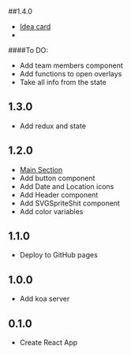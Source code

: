 ##1.4.0
* [Idea card](https://github.com/ZorianaPro/hackathon2020/issues/7)
*
####To DO:
* Add team members component
* Add functions to open overlays
* Take all info from the state

## 1.3.0
* Add redux and state

## 1.2.0
* [Main Section](https://github.com/ZorianaPro/hackathon2020/issues/4)
* Add button component
* Add Date and Location icons
* Add Header component
* Add SVGSpriteShit component
* Add color variables

## 1.1.0
* Deploy to GitHub pages

## 1.0.0
* Add koa server

## 0.1.0
* Create React App